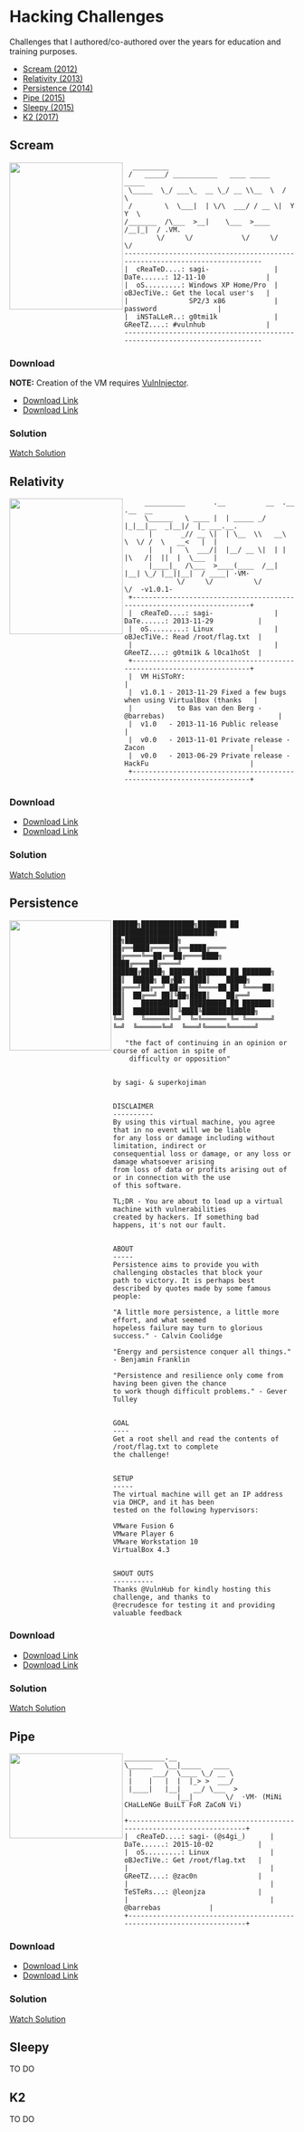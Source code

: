 
# Hacking Challenges

Challenges that I authored/co-authored over the years for education and training purposes.

- [Scream (2012)](#scream)
- [Relativity (2013)](#relativity)
- [Persistence (2014)](#persistence)
- [Pipe (2015)](#pipe)
- [Sleepy (2015)](#sleepy)
- [K2 (2017)](#k2)

## Scream
<img align="left" src="https://upload.wikimedia.org/wikipedia/commons/f/f4/The_Scream.jpg" width="200" height="260">

```
  _________                                    
 /   _____/ ___________   ____ _____    _____  
 \_____  \_/ ___\_  __ \_/ __ \\__  \  /     \ 
 /        \  \___|  | \/\  ___/ / __ \|  Y Y  \
/_______  /\___  >__|    \___  >____  /__|_|  / .VM.
        \/     \/            \/     \/      \/ 
----------------------------------------------------------------------------
|  cReaTeD....: sagi-                |  DaTe......: 12-11-10               |
|  oS.........: Windows XP Home/Pro  |  oBJecTiVe.: Get the local user's   |
|               SP2/3 x86            |              password               |
|  iNSTaLLeR..: g0tmi1k              |  GReeTZ....: #vulnhub               |
----------------------------------------------------------------------------
```
### Download

**NOTE:** 
 Creation of the VM requires [VulnInjector](https://github.com/sagishahar/VulnInjector).
* [Download Link](https://www.vulnhub.com/entry/devrandom-scream,47/#download)
* [Download Link](https://drive.google.com/open?id=0B6EDpYQYL72rQ1ZDX0tOLU1qZUU_)

### Solution

[Watch Solution](https://youtu.be/aJktFdwhixY)

## Relativity
<img align="left" src="https://upload.wikimedia.org/wikipedia/en/a/a3/Escher%27s_Relativity.jpg" width="200" height="240">

```
     __________       .__          __  .__      .__  __
     \______   \ ____ |  | _____ _/  |_|__|__  _|__|/  |_ ___.__.
      |       _// __ \|  | \__  \\   __\  \  \/ /  \   __<   |  |
      |    |   \  ___/|  |__/ __ \|  | |  |\   /|  ||  |  \___  |
      |____|_  /\___  >____(____  /__| |__| \_/ |__||__|  / ____| ·VM·
             \/     \/          \/                        \/  -v1.0.1-
 +-----------------------------------------------------------------------+
 |  cReaTeD....: sagi-               |  DaTe......: 2013-11-29           |
 |  oS.........: Linux               |  oBJecTiVe.: Read /root/flag.txt  |
 |                                   |  GReeTZ....: g0tmi1k & l0ca1hoSt  |
 +-----------------------------------------------------------------------+
 |  VM HiSToRY:                                                          |
 |  v1.0.1 - 2013-11-29 Fixed a few bugs when using VirtualBox (thanks   |
 |           to Bas van den Berg - @barrebas)                            |
 |  v1.0   - 2013-11-16 Public release                                   |
 |  v0.0   - 2013-11-01 Private release - Zacon                          |
 |  v0.0   - 2013-06-29 Private release - HackFu                         |
 +-----------------------------------------------------------------------+
```
### Download

* [Download Link](https://www.vulnhub.com/entry/devrandom-relativity-v101,55/#download)
* [Download Link](https://drive.google.com/open?id=0B6EDpYQYL72rdHV1U2h6a1hwdjg)

### Solution

[Watch Solution](https://youtu.be/okW0KAojfNc)

## Persistence

<img align="left" src="https://upload.wikimedia.org/wikipedia/en/d/dd/The_Persistence_of_Memory.jpg" width="180" height="230">

```
██████╗█████████████╗███████ ██ █████████████████████████╗   ██╗█████████████╗
██╔══████╔════██╔══████╔════    ██╔════╚══██╔══██╔════████╗  ████╔════██╔════╝
██████╔█████╗ ██████╔███████ ██ ███████╗  ██║  █████╗ ██╔██╗ ████║    █████╗  
██╔═══╝██╔══╝ ██╔══██╚════██ ██ ╚════██║  ██║  ██╔══╝ ██║╚██╗████║    ██╔══╝  
██║    █████████║  █████████ ██ ███████║  ██║  █████████║ ╚████╚█████████████╗
╚═╝    ╚══════╚═╝  ╚═╚══════ ╚═ ╚══════╝  ╚═╝  ╚══════╚═╝  ╚═══╝╚═════╚══════╝

   "the fact of continuing in an opinion or course of action in spite of 
    difficulty or opposition"

                                                by sagi- & superkojiman


DISCLAIMER
----------
By using this virtual machine, you agree that in no event will we be liable 
for any loss or damage including without limitation, indirect or 
consequential loss or damage, or any loss or damage whatsoever arising 
from loss of data or profits arising out of or in connection with the use
of this software.

TL;DR - You are about to load up a virtual machine with vulnerabilities 
created by hackers. If something bad happens, it's not our fault.


ABOUT
-----
Persistence aims to provide you with challenging obstacles that block your
path to victory. It is perhaps best described by quotes made by some famous
people: 

"A little more persistence, a little more effort, and what seemed 
hopeless failure may turn to glorious success." - Calvin Coolidge

"Energy and persistence conquer all things." - Benjamin Franklin

"Persistence and resilience only come from having been given the chance
to work though difficult problems." - Gever Tulley


GOAL
----
Get a root shell and read the contents of /root/flag.txt to complete 
the challenge!


SETUP
-----
The virtual machine will get an IP address via DHCP, and it has been 
tested on the following hypervisors:

VMware Fusion 6
VMware Player 6
VMware Workstation 10
VirtualBox 4.3


SHOUT OUTS
----------
Thanks @VulnHub for kindly hosting this challenge, and thanks to 
@recrudesce for testing it and providing valuable feedback

```
### Download

* [Download Link](https://www.vulnhub.com/entry/persistence-1,103/#download)
* [Download Link](https://drive.google.com/open?id=0B6EDpYQYL72rRGRkaElGeUtaTk0)

### Solution

[Watch Solution](https://youtu.be/p5VKnzFum9s)

## Pipe

<img align="left" src="https://upload.wikimedia.org/wikipedia/en/b/b9/MagrittePipe.jpg" width="200" height="150">

```
__________.__               
\______   \__|_____   ____  
 |     ___/  \____ \_/ __ \ 
 |    |   |  |  |_> >  ___/ 
 |____|   |__|   __/ \___  >
             |__|        \/  ·VM· (MiNi CHaLLeNGe BuiLT FoR ZaCoN Vi)

+-----------------------------------------------------------------------+
|  cReaTeD....: sagi- (@s4gi_)      |  DaTe......: 2015-10-02           |
|  oS.........: Linux               |  oBJecTiVe.: Get /root/flag.txt   |
|                                   |  GReeTZ....: @zac0n               |
|                                   |  TeSTeRs...: @leonjza             |
|                                   |              @barrebas            |
+-----------------------------------------------------------------------+
```
### Download

* [Download Link](https://www.vulnhub.com/entry/devrandom-pipe,124/#download)
* [Download Link](https://drive.google.com/open?id=0B6EDpYQYL72ra1pKYThDTTMtUGc)

### Solution

[Watch Solution](https://youtu.be/tx3JvuTEqIc)

## Sleepy

TO DO

## K2

TO DO
